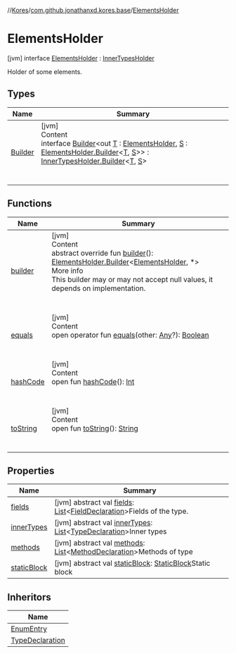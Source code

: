//[Kores](../../index.md)/[com.github.jonathanxd.kores.base](../index.md)/[ElementsHolder](index.md)



# ElementsHolder  
 [jvm] interface [ElementsHolder](index.md) : [InnerTypesHolder](../-inner-types-holder/index.md)

Holder of some elements.

   


## Types  
  
|  Name|  Summary| 
|---|---|
| <a name="com.github.jonathanxd.kores.base/ElementsHolder.Builder///PointingToDeclaration/"></a>[Builder](-builder/index.md)| <a name="com.github.jonathanxd.kores.base/ElementsHolder.Builder///PointingToDeclaration/"></a>[jvm]  <br>Content  <br>interface [Builder](-builder/index.md)<out [T](-builder/index.md) : [ElementsHolder](index.md), [S](-builder/index.md) : [ElementsHolder.Builder](-builder/index.md)<[T](-builder/index.md), [S](-builder/index.md)>> : [InnerTypesHolder.Builder](../-inner-types-holder/-builder/index.md)<[T](-builder/index.md), [S](-builder/index.md)>   <br><br><br>


## Functions  
  
|  Name|  Summary| 
|---|---|
| <a name="com.github.jonathanxd.kores.base/ElementsHolder/builder/#/PointingToDeclaration/"></a>[builder](builder.md)| <a name="com.github.jonathanxd.kores.base/ElementsHolder/builder/#/PointingToDeclaration/"></a>[jvm]  <br>Content  <br>abstract override fun [builder](builder.md)(): [ElementsHolder.Builder](-builder/index.md)<[ElementsHolder](index.md), *>  <br>More info  <br>This builder may or may not accept null values, it depends on implementation.  <br><br><br>
| <a name="kotlin/Any/equals/#kotlin.Any?/PointingToDeclaration/"></a>[equals](../../com.github.jonathanxd.kores.util/-simple-resolver/index.md#%5Bkotlin%2FAny%2Fequals%2F%23kotlin.Any%3F%2FPointingToDeclaration%2F%5D%2FFunctions%2F-1211764316)| <a name="kotlin/Any/equals/#kotlin.Any?/PointingToDeclaration/"></a>[jvm]  <br>Content  <br>open operator fun [equals](../../com.github.jonathanxd.kores.util/-simple-resolver/index.md#%5Bkotlin%2FAny%2Fequals%2F%23kotlin.Any%3F%2FPointingToDeclaration%2F%5D%2FFunctions%2F-1211764316)(other: [Any](https://kotlinlang.org/api/latest/jvm/stdlib/kotlin/-any/index.html)?): [Boolean](https://kotlinlang.org/api/latest/jvm/stdlib/kotlin/-boolean/index.html)  <br><br><br>
| <a name="kotlin/Any/hashCode/#/PointingToDeclaration/"></a>[hashCode](../../com.github.jonathanxd.kores.util/-simple-resolver/index.md#%5Bkotlin%2FAny%2FhashCode%2F%23%2FPointingToDeclaration%2F%5D%2FFunctions%2F-1211764316)| <a name="kotlin/Any/hashCode/#/PointingToDeclaration/"></a>[jvm]  <br>Content  <br>open fun [hashCode](../../com.github.jonathanxd.kores.util/-simple-resolver/index.md#%5Bkotlin%2FAny%2FhashCode%2F%23%2FPointingToDeclaration%2F%5D%2FFunctions%2F-1211764316)(): [Int](https://kotlinlang.org/api/latest/jvm/stdlib/kotlin/-int/index.html)  <br><br><br>
| <a name="kotlin/Any/toString/#/PointingToDeclaration/"></a>[toString](../../com.github.jonathanxd.kores.util/-simple-resolver/index.md#%5Bkotlin%2FAny%2FtoString%2F%23%2FPointingToDeclaration%2F%5D%2FFunctions%2F-1211764316)| <a name="kotlin/Any/toString/#/PointingToDeclaration/"></a>[jvm]  <br>Content  <br>open fun [toString](../../com.github.jonathanxd.kores.util/-simple-resolver/index.md#%5Bkotlin%2FAny%2FtoString%2F%23%2FPointingToDeclaration%2F%5D%2FFunctions%2F-1211764316)(): [String](https://kotlinlang.org/api/latest/jvm/stdlib/kotlin/-string/index.html)  <br><br><br>


## Properties  
  
|  Name|  Summary| 
|---|---|
| <a name="com.github.jonathanxd.kores.base/ElementsHolder/fields/#/PointingToDeclaration/"></a>[fields](fields.md)| <a name="com.github.jonathanxd.kores.base/ElementsHolder/fields/#/PointingToDeclaration/"></a> [jvm] abstract val [fields](fields.md): [List](https://kotlinlang.org/api/latest/jvm/stdlib/kotlin.collections/-list/index.html)<[FieldDeclaration](../-field-declaration/index.md)>Fields of the type.   <br>
| <a name="com.github.jonathanxd.kores.base/ElementsHolder/innerTypes/#/PointingToDeclaration/"></a>[innerTypes](index.md#%5Bcom.github.jonathanxd.kores.base%2FElementsHolder%2FinnerTypes%2F%23%2FPointingToDeclaration%2F%5D%2FProperties%2F-1211764316)| <a name="com.github.jonathanxd.kores.base/ElementsHolder/innerTypes/#/PointingToDeclaration/"></a> [jvm] abstract val [innerTypes](index.md#%5Bcom.github.jonathanxd.kores.base%2FElementsHolder%2FinnerTypes%2F%23%2FPointingToDeclaration%2F%5D%2FProperties%2F-1211764316): [List](https://kotlinlang.org/api/latest/jvm/stdlib/kotlin.collections/-list/index.html)<[TypeDeclaration](../-type-declaration/index.md)>Inner types   <br>
| <a name="com.github.jonathanxd.kores.base/ElementsHolder/methods/#/PointingToDeclaration/"></a>[methods](methods.md)| <a name="com.github.jonathanxd.kores.base/ElementsHolder/methods/#/PointingToDeclaration/"></a> [jvm] abstract val [methods](methods.md): [List](https://kotlinlang.org/api/latest/jvm/stdlib/kotlin.collections/-list/index.html)<[MethodDeclaration](../-method-declaration/index.md)>Methods of type   <br>
| <a name="com.github.jonathanxd.kores.base/ElementsHolder/staticBlock/#/PointingToDeclaration/"></a>[staticBlock](static-block.md)| <a name="com.github.jonathanxd.kores.base/ElementsHolder/staticBlock/#/PointingToDeclaration/"></a> [jvm] abstract val [staticBlock](static-block.md): [StaticBlock](../-static-block/index.md)Static block   <br>


## Inheritors  
  
|  Name| 
|---|
| <a name="com.github.jonathanxd.kores.base/EnumEntry///PointingToDeclaration/"></a>[EnumEntry](../-enum-entry/index.md)
| <a name="com.github.jonathanxd.kores.base/TypeDeclaration///PointingToDeclaration/"></a>[TypeDeclaration](../-type-declaration/index.md)

